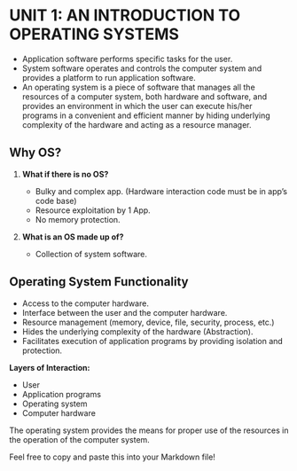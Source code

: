 
# UNIT 1: AN INTRODUCTION TO OPERATING SYSTEMS

- Application software performs specific tasks for the user.
- System software operates and controls the computer system and provides a platform to run application software.
- An operating system is a piece of software that manages all the resources of a computer system, both hardware and software, and provides an environment in which the user can execute his/her programs in a convenient and efficient manner by hiding underlying complexity of the hardware and acting as a resource manager.

## Why OS?

1. **What if there is no OS?**
   - Bulky and complex app. (Hardware interaction code must be in app’s code base)
   - Resource exploitation by 1 App.
   - No memory protection.

2. **What is an OS made up of?**
   - Collection of system software.

## Operating System Functionality

- Access to the computer hardware.
- Interface between the user and the computer hardware.
- Resource management (memory, device, file, security, process, etc.)
- Hides the underlying complexity of the hardware (Abstraction).
- Facilitates execution of application programs by providing isolation and protection.

**Layers of Interaction:**

- User
- Application programs
- Operating system
- Computer hardware

The operating system provides the means for proper use of the resources in the operation of the computer system.


Feel free to copy and paste this into your Markdown file!
